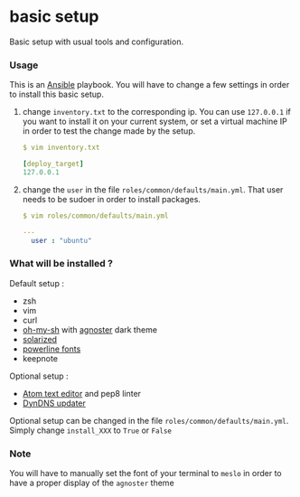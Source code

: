 # basic setup
Basic setup with usual tools and configuration.

### Usage
This is an [Ansible](http://docs.ansible.com/intro.html) playbook.
You will have to change a few settings in order to install this basic setup.



1. change `inventory.txt` to the corresponding ip. You can use `127.0.0.1` if you want to install it on your current system, or set a virtual machine IP in order to test the change made by the setup.
    ```yaml
    $ vim inventory.txt

    [deploy_target]
    127.0.0.1
    ```

2. change the `user` in the file `roles/common/defaults/main.yml`. That user needs to be sudoer in order to install packages.
    ```yaml
    $ vim roles/common/defaults/main.yml

    ---
      user : "ubuntu"
    ```


### What will be installed ?

Default setup :
- zsh
- vim
- curl
- [oh-my-sh](https://github.com/robbyrussell/oh-my-zsh) with [agnoster](https://gist.github.com/agnoster/3712874) dark theme
- [solarized](http://ethanschoonover.com/solarized)
- [powerline fonts](https://github.com/powerline/fonts)
- keepnote

Optional setup :
- [Atom text editor](https://atom.io/) and pep8 linter
- [DynDNS updater](http://dyn.com/apps/updater-linux/)

Optional setup can be changed in the file `roles/common/defaults/main.yml`. Simply change `install_XXX` to `True` or `False`


### Note
You will have to manually set the font of your terminal to `meslo` in order to have a proper display of the `agnoster` theme
